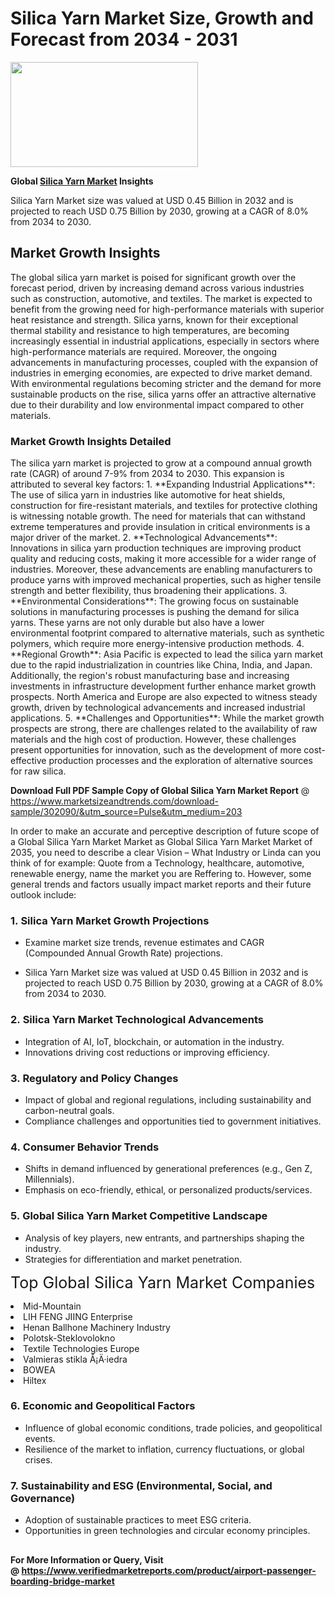 <H1>Silica Yarn Market Size, Growth and Forecast from 2034 - 2031</H1><img class="aligncenter size-medium wp-image-584254" src="https://thirdeyenews.in/wp-content/uploads/2034/09/Global-Market-Research-300x168.jpeg" alt="" width="300" height="168" /><p><strong>Global&nbsp;<a href="https://www.marketsizeandtrends.com/download-sample/302090/&amp;utm_source=Pulse&amp;utm_medium=203">Silica Yarn Market</a> Insights</strong></p><p>Silica Yarn Market size was valued at USD 0.45 Billion in 2032 and is projected to reach USD 0.75 Billion by 2030, growing at a CAGR of 8.0% from 2034 to 2030.</p><p><h2>Market Growth Insights</h2> The global silica yarn market is poised for significant growth over the forecast period, driven by increasing demand across various industries such as construction, automotive, and textiles. The market is expected to benefit from the growing need for high-performance materials with superior heat resistance and strength. Silica yarns, known for their exceptional thermal stability and resistance to high temperatures, are becoming increasingly essential in industrial applications, especially in sectors where high-performance materials are required. Moreover, the ongoing advancements in manufacturing processes, coupled with the expansion of industries in emerging economies, are expected to drive market demand. With environmental regulations becoming stricter and the demand for more sustainable products on the rise, silica yarns offer an attractive alternative due to their durability and low environmental impact compared to other materials. <h3>Market Growth Insights Detailed</h3> The silica yarn market is projected to grow at a compound annual growth rate (CAGR) of around 7-9% from 2034 to 2030. This expansion is attributed to several key factors: 1. **Expanding Industrial Applications**: The use of silica yarn in industries like automotive for heat shields, construction for fire-resistant materials, and textiles for protective clothing is witnessing notable growth. The need for materials that can withstand extreme temperatures and provide insulation in critical environments is a major driver of the market. 2. **Technological Advancements**: Innovations in silica yarn production techniques are improving product quality and reducing costs, making it more accessible for a wider range of industries. Moreover, these advancements are enabling manufacturers to produce yarns with improved mechanical properties, such as higher tensile strength and better flexibility, thus broadening their applications. 3. **Environmental Considerations**: The growing focus on sustainable solutions in manufacturing processes is pushing the demand for silica yarns. These yarns are not only durable but also have a lower environmental footprint compared to alternative materials, such as synthetic polymers, which require more energy-intensive production methods. 4. **Regional Growth**: Asia Pacific is expected to lead the silica yarn market due to the rapid industrialization in countries like China, India, and Japan. Additionally, the region's robust manufacturing base and increasing investments in infrastructure development further enhance market growth prospects. North America and Europe are also expected to witness steady growth, driven by technological advancements and increased industrial applications. 5. **Challenges and Opportunities**: While the market growth prospects are strong, there are challenges related to the availability of raw materials and the high cost of production. However, these challenges present opportunities for innovation, such as the development of more cost-effective production processes and the exploration of alternative sources for raw silica. </p><p><span class=""><strong>Download Full PDF Sample Copy of Global Silica Yarn Market Report</strong> @ <a href="https://www.marketsizeandtrends.com/download-sample/302090/&amp;utm_source=Pulse&amp;utm_medium=203" target="_blank">https://www.marketsizeandtrends.com/download-sample/302090/&amp;utm_source=Pulse&amp;utm_medium=203</a></span></p><p>In order to make an accurate and perceptive description of future scope of a Global&nbsp;Silica Yarn Market Market as Global&nbsp;Silica Yarn Market Market of 2035, you need to describe a clear Vision &ndash; What Industry or Linda can you think of for example: Quote from a Technology, healthcare, automotive, renewable energy, name the market you are Reffering to. However, some general trends and factors usually impact market reports and their future outlook include:</p><h3>1.&nbsp;<strong>Silica Yarn Market Growth Projections</strong></h3><ul><li>Examine market size trends, revenue estimates and CAGR (Compounded Annual Growth Rate) projections.</li><li><p>Silica Yarn Market size was valued at USD 0.45 Billion in 2032 and is projected to reach USD 0.75 Billion by 2030, growing at a CAGR of 8.0% from 2034 to 2030.</p></li></ul><h3>2.&nbsp;<strong>Silica Yarn Market Technological Advancements</strong></h3><ul><li>Integration of AI, IoT, blockchain, or automation in the industry.</li><li>Innovations driving cost reductions or improving efficiency.</li></ul><h3>3.&nbsp;<strong>Regulatory and Policy Changes</strong></h3><ul><li>Impact of global and regional regulations, including sustainability and carbon-neutral goals.</li><li>Compliance challenges and opportunities tied to government initiatives.</li></ul><h3>4.&nbsp;<strong>Consumer Behavior Trends</strong></h3><ul><li>Shifts in demand influenced by generational preferences (e.g., Gen Z, Millennials).</li><li>Emphasis on eco-friendly, ethical, or personalized products/services.</li></ul><h3>5.&nbsp;<strong>Global Silica Yarn Market Competitive Landscape</strong></h3><ul><li>Analysis of key players, new entrants, and partnerships shaping the industry.</li><li>Strategies for differentiation and market penetration.</li></ul><p data-pm-slice="1 1 []"><span style="color: inherit; font-family: inherit; font-size: 25px;">Top Global Silica Yarn Market Companies</span></p><div class="" data-test-id=""><p><li>Mid-Mountain</li><li> LIH FENG JIING Enterprise</li><li> Henan Ballhone Machinery Industry</li><li> Polotsk-Steklovolokno</li><li> Textile Technologies Europe</li><li> Valmieras stikla Å¡Ä·iedra</li><li> BOWEA</li><li> Hiltex</li></p></div><h3>6.&nbsp;<strong>Economic and Geopolitical Factors</strong></h3><ul><li>Influence of global economic conditions, trade policies, and geopolitical events.</li><li>Resilience of the market to inflation, currency fluctuations, or global crises.</li></ul><h3>7.&nbsp;<strong>Sustainability and ESG (Environmental, Social, and Governance)</strong></h3><ul><li>Adoption of sustainable practices to meet ESG criteria.</li><li>Opportunities in green technologies and circular economy principles.</li></ul><h2><strong style="font-size: 14px;">For More Information or Query, Visit @&nbsp;</strong><a style="background-color: #ffffff; font-size: 14px;" href="https://www.marketsizeandtrends.com/report/silica-yarn-market/" target="_blank">https://www.verifiedmarketreports.com/product/airport-passenger-boarding-bridge-market</a></h2>
